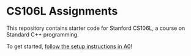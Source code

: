# CS106L Assignments 

This repository contains starter code for Stanford CS106L, a course on Standard C++ programming.

To get started, [follow the setup instructions in A0](/assignment0/README.md)!